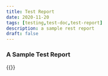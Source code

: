 ```yaml
---
title: Test Report
date: 2020-11-20
tags: [testing,test-doc,test-report]
description: a sample rest report
draft: false
---
```



### A Sample Test Report 


{{<gslides src="https://docs.google.com/spreadsheets/d/e/2PACX-1vTJKZ35IBP3NQC7TD2uh2gbaV6oFdWnIvV2GpDIOzdJfGupU5WcDZnAHf8DY6H3AQ/pubhtml">}}

